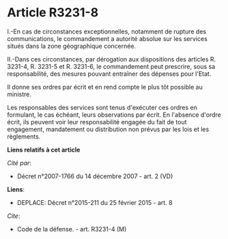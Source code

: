 # Article R3231-8

I.-En cas de circonstances exceptionnelles, notamment de rupture des communications, le commandement a autorité absolue sur
les services situés dans la zone géographique concernée. 

II.-Dans ces circonstances, par dérogation aux dispositions des articles R. 3231-4, R. 3231-5 et R. 3231-6, le commandement
peut prescrire, sous sa responsabilité, des mesures pouvant entraîner des dépenses pour l'Etat. 

Il donne ses ordres par écrit et en rend compte le plus tôt possible au ministre. 

Les responsables des services sont tenus d'exécuter ces ordres en formulant, le cas échéant, leurs observations par écrit. En
l'absence d'ordre écrit, ils peuvent voir leur responsabilité engagée du fait de tout engagement, mandatement ou distribution
non prévus par les lois et les règlements.

**Liens relatifs à cet article**

_Cité par_:

  - Décret n°2007-1766 du 14 décembre 2007 - art. 2 (VD)

**Liens**:

  - DEPLACE: Décret n°2015-211 du 25 février 2015 - art. 8

_Cite_:

  - Code de la défense. - art. R3231-4 (M)
